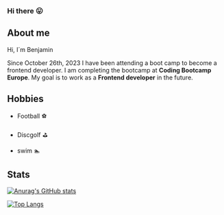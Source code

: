 ### Hi there :stuck_out_tongue:

## About me

Hi, I´m Benjamin

Since October 26th, 2023 I have been attending a boot camp to become a frontend developer. I am completing the bootcamp at **Coding Bootcamp Europe**.
My goal is to work as a __Frontend developer__ in the future.

## Hobbies
- Football :soccer:

- Discgolf :golf:

- swim :swimmer:

## Stats

[![Anurag's GitHub stats](https://github-readme-stats.vercel.app/api?username=BenjaminLupa&show_icons=true&theme=tokyonight)](https://github.com/BenjaminLupa/github-readme-stats&show_icons=true&theme=tokyonight)

[![Top Langs](https://github-readme-stats.vercel.app/api/top-langs/?username=BenjaminLupa&layout=compact)](https://github.com/BenjaminLupa/github-readme-stats&layout=compact)
